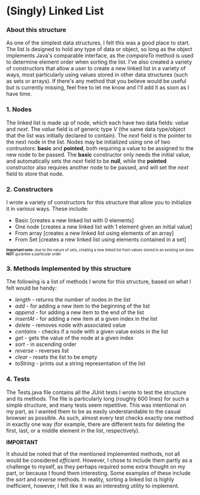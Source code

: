 # (Singly) Linked List

### About this structure 
As one of the simplest data structures, I felt this was a good place to start. The list is designed to hold
any type of data or object, so long as the object implements Java's comparable interface, as the  _compareTo_ 
method is used to determine element order when sorting the list. I've also created a variety of constructors 
that allow a user to create a new linked list in a variety of ways, most particularly using values stored in 
other data structures (such as sets or arrays). If there's any method that you believe would be useful but is 
currently missing, feel free to let me know and I'll add it as soon as I have time.

### 1. Nodes
The linked list is made up of node, which each have two data fields:  _value_  and  _next_.
The  _value_  field is of generic type  _V_  (the same data type/object that the list was
initially declared to contain). The  _next_  field is the pointer to the next node in the list.
Nodes may be initialized using one of two contrustors: **basic** and **pointed**, both requiring a
value to be assigned to the new node to be passed. The **basic** constructor only needs the initial
value, and automatically sets the  _next_  field to be **null**, while the **pointed** constructor also
requires another node to be passed, and will set the  _next_  field to store that node.

### 2. Constructors 
I wrote a variety of constructors for this structure that allow you to initialize it in various ways. These include: 
* Basic [creates a new linked list with 0 elements] 
* One node [creates a new linked list with 1 element given an initial value] 
* From array [creates a new linked list using elements of an array] 
* From Set [creates a new linked list using elements contained in a set] 

<sub><sup> **Important note:** due to the nature of sets, creating a new linked list from values stored in an 
      existing set does **NOT** gurantee a particular order</sup></sub>
      

### 3. Methods Implemented by this structure 
The following is a list of methods I wrote for this structure, based on what I felt would be handy: 
* _length_
      - returns the number of nodes in the list
* _add_
      - for adding a new item to the beginning of the list
* _append_ 
      - for adding a new item to the end of the list
* _insertAt_ 
      - for adding a new item at a given index in the list
* _delete_ 
      - removes node with associated value
* _contains_
      - checks if a node with a given value exists in the list
* _get_
      - gets the value of the node at a given index
* _sort_ 
      - in ascending order 
* _reverse_ 
      - reverses list
* _clear_ 
      - resets the list to be empty
* _toString_
      - prints out a string representation of the list


### 4. Tests
The Tests.java file contains all the JUnit tests I wrote to test the structure and its methods.
The file is particularly long (roughly 600 lines) for such a simple structure, and many tests
seem repetitive. This was intentional on my part, as I wanted them to be as easily understandable
to the casual browser as possible. As such, almost every test checks exactly one method in exactly one
way (for example, there are different tests for deleting the first, last, or a middle element in the list,
respectively).


**IMPORTANT**

It should be noted that of the mentioned implemented methods, not all would be
considered *efficient*. However, I chose to include them partly as a challenge 
to myself, as they perhaps required some extra thought on my part, or because 
I found them interesting. Some examples of these include the  _sort_  and  _reverse_  methods. 
In reality, sorting a linked list is highly inefficient, however, I felt like it was 
an interesting utility to implement.
